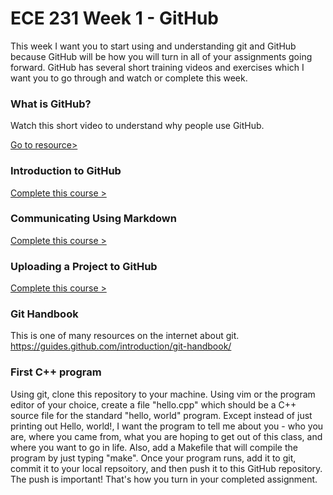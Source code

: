 # ECE 231 Week 1 - GitHub

This week I want you to start using and understanding git and GitHub because GitHub will
be how you will turn in all of your assignments going forward. GitHub has several short
training videos and exercises which I want you to go through and watch or complete this week.


### What is GitHub?

Watch this short video to understand why people use GitHub.

[Go to resource>](https://youtu.be/w3jLJU7DT5E)


### Introduction to GitHub

[Complete this course >](https://lab.github.com/githubtraining/introduction-to-github)


### Communicating Using Markdown

[Complete this course >](https://lab.github.com/githubtraining/communicating-using-markdown)


### Uploading a Project to GitHub

[Complete this course >](https://lab.github.com/githubtraining/uploading-your-project-to-github)


### Git Handbook

This is one of many resources on the internet about git.
https://guides.github.com/introduction/git-handbook/


### First C++ program

Using git, clone this repository to your machine. Using vim or the program editor of your choice, create
a file "hello.cpp" which should be a C++ source file for the standard "hello, world" program. Except instead
of just printing out Hello, world!, I want the program to tell me about you - who you are, where you came from,
what you are hoping to get out of this class, and where you want to go in life. Also, add a Makefile that will
compile the program by just typing "make". Once your program runs, add it to git, commit it to your local
repsoitory, and then push it to this GitHub repository.  The push is important! That's how you turn in your
completed assignment.


